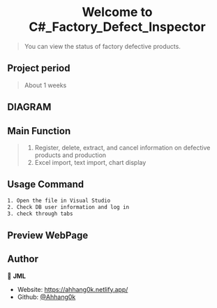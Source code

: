 <h1 align="center">Welcome to C#_Factory_Defect_Inspector</h1>
<p>
</p>

> You can view the status of factory defective products.

## Project period
> About 1 weeks

## DIAGRAM


## Main Function

> 1.  Register, delete, extract, and cancel information on defective products and production
> 2.  Excel import, text import, chart display


## Usage Command

```sh
1. Open the file in Visual Studio
2. Check DB user information and log in
3. check through tabs
```

## Preview WebPage



## Author

👤 **JML**

- Website: https://ahhang0k.netlify.app/
- Github: [@Ahhang0k](https://github.com/Ahhang0k)
